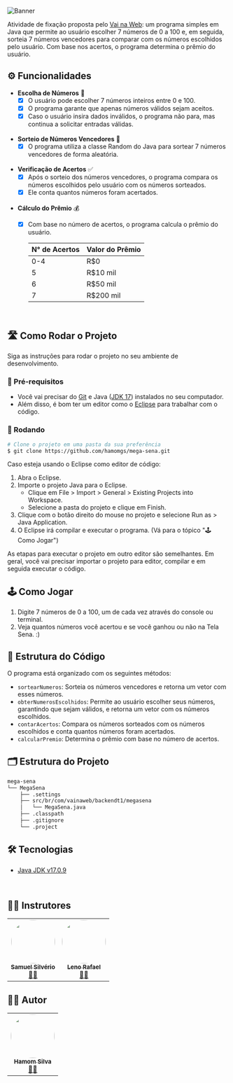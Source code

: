 ![Banner](https://i.postimg.cc/hjYfK9KH/banner-vnw-atividade1.png)

Atividade de fixação proposta pelo [Vai na Web](https://www.linkedin.com/company/vainaweb/): um programa simples em Java que permite ao usuário escolher 7 
números de 0 a 100 e, em seguida, sorteia 7 números vencedores para comparar com os números escolhidos pelo 
usuário. Com base nos acertos, o programa determina o prêmio do usuário.

## ⚙️ Funcionalidades

- **Escolha de Números** 🎱
  - [x] O usuário pode escolher 7 números inteiros entre 0 e 100.
  - [x] O programa garante que apenas números válidos sejam aceitos.
  - [x] Caso o usuário insira dados inválidos, o programa não para, mas continua a solicitar entradas válidas.
  </br>
- **Sorteio de Números Vencedores** 🎉
  - [x] O programa utiliza a classe Random do Java para sortear 7 números vencedores de forma aleatória.
  </br>
- **Verificação de Acertos** ✅
  - [x] Após o sorteio dos números vencedores, o programa compara os números escolhidos pelo usuário com os números sorteados.
  - [x] Ele conta quantos números foram acertados.
  </br>
- **Cálculo do Prêmio** 💰
  - [x] Com base no número de acertos, o programa calcula o prêmio do usuário.

    | N° de Acertos | Valor do Prêmio |
    | ------------- | --------------- |
    | 0-4           | R$0             |
    | 5             | R$10 mil        |
    | 6             | R$50 mil        |
    | 7             | R$200 mil       |

</br>

## 🛣️ Como Rodar o Projeto

Siga as instruções para rodar o projeto no seu ambiente de desenvolvimento.

### 🚀 Pré-requisitos

- Você vai precisar do [Git](https://git-scm.com/) e Java ([JDK 17](https://www.oracle.com/java/technologies/javase/jdk17-archive-downloads.html)) instalados no seu computador.
- Além disso, é bom ter um editor como o [Eclipse](https://eclipseide.org/) para trabalhar com o código.

### 🎲 Rodando

```bash
# Clone o projeto em uma pasta da sua preferência
$ git clone https://github.com/hamomgs/mega-sena.git
```

Caso esteja usando o Eclipse como editor de código:

1. Abra o Eclipse.
2. Importe o projeto Java para o Eclipse.
   - Clique em File > Import > General > Existing Projects into Workspace.
   - Selecione a pasta do projeto e clique em Finish.
3. Clique com o botão direito do mouse no projeto e selecione Run as > Java Application.
4. O Eclipse irá compilar e executar o programa. (Vá para o tópico "🕹️ Como Jogar")

As etapas para executar o projeto em outro editor são semelhantes. Em geral, você vai precisar importar o projeto para editor, compilar e em seguida executar o código.

## 🕹️ Como Jogar

1. Digite 7 números de 0 a 100, um de cada vez através do console ou terminal.
2. Veja quantos números você acertou e se você ganhou ou não na Tela Sena. :)

## 🧩 Estrutura do Código

O programa está organizado com os seguintes métodos:

- `sortearNumeros`: Sorteia os números vencedores e retorna um vetor com esses números.
- `obterNumerosEscolhidos`: Permite ao usuário escolher seus números, garantindo que sejam válidos, e retorna um vetor com os números escolhidos.
- `contarAcertos`: Compara os números sorteados com os números escolhidos e conta quantos números foram acertados.
- `calcularPremio`: Determina o prêmio com base no número de acertos.

## 🗂️ Estrutura do Projeto

```markdown
mega-sena
└── MegaSena
    ├── .settings
    ├── src/br/com/vainaweb/backendt1/megasena
    │   └── MegaSena.java
    ├── .classpath
    ├── .gitignore
    └── .project
```

## 🛠️ Tecnologias

- [Java JDK v17.0.9](https://www.oracle.com/java/technologies/javase/jdk17-archive-downloads.html)

</br>

## 🧑‍🏫 Instrutores

<table>
  <tr>
    <td align="center"><a href="https://www.linkedin.com/in/samuel-silveriom/"><img style="border-radius: 50%;" src="https://avatars.githubusercontent.com/u/103957897?v=4" width="100px;" alt=""/><br /><sub><b>Samuel Silvério</b></sub></a><br /><a href="https://github.com/Samuel-prata" title="Samuel Silvério">🧑‍🏫</a></td> 
    <td align="center"><a href="https://www.linkedin.com/in/leno-rafael-85a2ab1ba/"><img style="border-radius: 50%;" src="https://avatars.githubusercontent.com/u/73203800?v=4" width="100px;" alt=""/><br /><sub><b>Leno Rafael</b></sub></a><br /><a href="https://github.com/lenors" title="Leno Rafael">🧑‍🏫</a></td>
</tr>
</table>

## 🧑‍💻 Autor

<table>
  <tr>
    <td align="center"><a href="https://www.linkedin.com/in/hamomgs/"><img style="border-radius: 50%;" src="https://avatars.githubusercontent.com/u/88857655?v=4" width="100px;" alt=""/><br /><sub><b>Hamom Silva</b></sub></a><br /><a href="https://github.com/hamomgs" title="Hamom Silva">👨‍💻</a></td>
</tr>
</table>